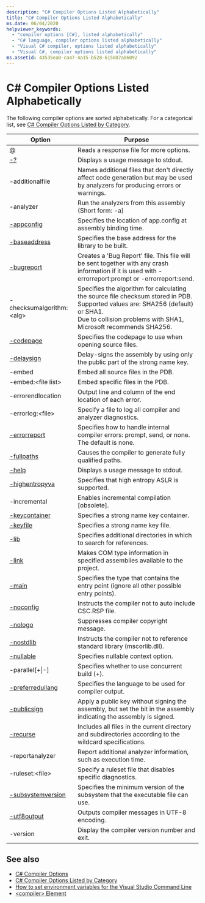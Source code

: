 ```yaml
---
description: "C# Compiler Options Listed Alphabetically"
title: "C# Compiler Options Listed Alphabetically"
ms.date: 06/04/2020
helpviewer_keywords:
  - "compiler options [C#], listed alphabetically"
  - "C# language, compiler options listed alphabetically"
  - "Visual C# compiler, options listed alphabetically"
  - "Visual C#, compiler options listed alphabetically"
ms.assetid: 43535ea0-ca47-4a15-b528-615087a86092
---
```


# C# Compiler Options Listed Alphabetically

The following compiler options are sorted alphabetically. For a categorical list, see [C# Compiler Options Listed by Category](listed-by-category.md).

|Option|Purpose|
|------------|-------------|
|[@](response-file-compiler-option.md)|Reads a response file for more options.|
|[-?](help-compiler-option.md)|Displays a usage message to stdout.|
|-additionalfile|Names additional files that don't directly affect code generation but may be used by analyzers for producing errors or warnings.|
|-analyzer|Run the analyzers from this assembly (Short form: -a)|
|[-appconfig](appconfig-compiler-option.md)|Specifies the location of app.config at assembly binding time.|
|[-baseaddress](baseaddress-compiler-option.md)|Specifies the base address for the library to be built.|
|[-bugreport](bugreport-compiler-option.md)|Creates a 'Bug Report' file. This file will be sent together with any crash information if it is used with -errorreport:prompt or -errorreport:send.|
|-checksumalgorithm:\<alg>|Specifies the algorithm for calculating the source file checksum stored in PDB.  Supported values are: SHA256 (default) or SHA1.<br>Due to collision problems with SHA1, Microsoft recommends SHA256. |
|[-codepage](codepage-compiler-option.md)|Specifies the codepage to use when opening source files.|
|[-delaysign](delaysign-compiler-option.md)|Delay-signs the assembly by using only the public part of the strong name key.|
|-embed|Embed all source files in the PDB.|
|-embed:\<file list>|Embed specific files in the PDB.|
|-errorendlocation|Output line and column of the end location of each error.|
|-errorlog:\<file>|Specify a file to log all compiler and analyzer diagnostics.|
|[-errorreport](errorreport-compiler-option.md)|Specifies how to handle internal compiler errors: prompt, send, or none. The default is none.|
|[-fullpaths](fullpaths-compiler-option.md)|Causes the compiler to generate fully qualified paths.|
|[-help](help-compiler-option.md)|Displays a usage message to stdout.|
|[-highentropyva](highentropyva-compiler-option.md)|Specifies that high entropy ASLR is supported.|
|-incremental|Enables incremental compilation [obsolete].|
|[-keycontainer](keycontainer-compiler-option.md)|Specifies a strong name key container.|
|[-keyfile](keyfile-compiler-option.md)|Specifies a strong name key file.|
|[-lib](lib-compiler-option.md)|Specifies additional directories in which to search for references.|
|[-link](link-compiler-option.md)|Makes COM type information in specified assemblies available to the project.|
|[-main](main-compiler-option.md)|Specifies the type that contains the entry point (ignore all other possible entry points).|
|[-noconfig](noconfig-compiler-option.md)|Instructs the compiler not to auto include CSC.RSP file.|
|[-nologo](nologo-compiler-option.md)|Suppresses compiler copyright message.|
|[-nostdlib](nostdlib-compiler-option.md)|Instructs the compiler not to reference standard library (mscorlib.dll).|
|[-nullable](nullable-compiler-option.md)|Specifies nullable context option.|
|-parallel[+&#124;-]|Specifies whether to use concurrent build (+).|
|[-preferreduilang](preferreduilang-compiler-option.md)|Specifies the language to be used for compiler output.|
|[-publicsign](publicsign-compiler-option.md)|Apply a public key without signing the assembly, but set the bit in the assembly indicating the assembly is signed.|
|[-recurse](recurse-compiler-option.md)|Includes all files in the current directory and subdirectories according to the wildcard specifications.|
|-reportanalyzer|Report additional analyzer information, such as execution time.|
|-ruleset:\<file>|Specify a ruleset file that disables specific diagnostics.|
|[-subsystemversion](subsystemversion-compiler-option.md)|Specifies the minimum version of the subsystem that the executable file can use.|
|[-utf8output](utf8output-compiler-option.md)|Outputs compiler messages in UTF-8 encoding.|
|-version|Display the compiler version number and exit.|

## See also

- [C# Compiler Options](index.md)
- [C# Compiler Options Listed by Category](listed-by-category.md)
- [How to set environment variables for the Visual Studio Command Line](how-to-set-environment-variables-for-the-visual-studio-command-line.md)
- [\<compiler> Element](../../../framework/configure-apps/file-schema/compiler/compiler-element.md)
